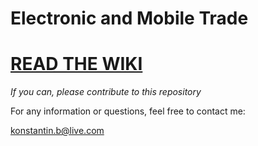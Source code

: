 # Electronic and Mobile Trade

# [READ THE WIKI](https://github.com/Konstantin-Bogdanoski/EiMT/wiki)

_If you can, please contribute to this repository_

For any information or questions, feel free to contact me:

konstantin.b@live.com
